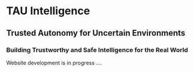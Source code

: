 # TAU Intelligence
## Trusted Autonomy for Uncertain Environments
### Building Trustworthy and Safe Intelligence for the Real World

Website development is in progress ....
